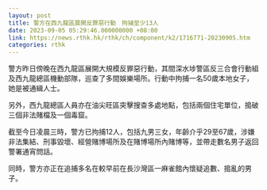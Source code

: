 ```yaml
---
layout: post
title: 警方在西九龍區展開反罪惡行動　拘捕至少13人
date: 2023-09-05 05:29:46.000000000 +08:00
link: https://news.rthk.hk/rthk/ch/component/k2/1716771-20230905.htm
categories: rthk
---
```


警方昨日傍晚在西九龍區展開大規模反罪惡行動，其間深水埗警區反三合會行動組及西九龍總區機動部隊，巡查了多間娛樂場所。行動中拘捕一名50歲本地女子，她是被通緝人士。

另外，西九龍總區人員亦在油尖旺區突擊搜查多處地點，包括兩個住宅單位，搗破三個非法賭檔及一個毒窟。

截至今日凌晨三時，警方已拘捕12人，包括九男三女，年齡介乎29至67歲，涉嫌非法集結、刑事毀壞、經營賭博場所及在賭博場所內賭博等，並帶走數名男子返回警署通宵問話。

同時，警方亦正在追捕多名在較早前在長沙灣區一麻雀館內懷疑追數、搗亂的男子。
